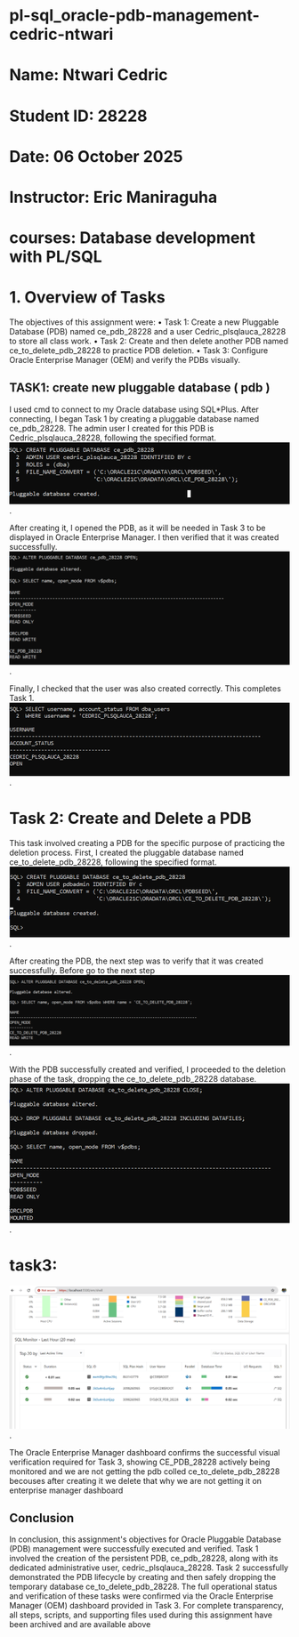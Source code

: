 # pl-sql_oracle-pdb-management-cedric-ntwari
# Name: Ntwari Cedric 
# Student ID: 28228 
# Date: 06 October 2025  
# Instructor: Eric Maniraguha 
# courses: Database development with PL/SQL  

# 1. Overview of Tasks 

The objectives of this assignment were: 
• Task 1: Create a new Pluggable Database (PDB) named ce_pdb_28228 and a user 
Cedric_plsqlauca_28228 to store all class work. 
• Task 2: Create and then delete another PDB named ce_to_delete_pdb_28228 to 
practice PDB deletion. 
• Task 3: Configure Oracle Enterprise Manager (OEM) and verify the PDBs visually.

## TASK1: create new pluggable database ( pdb  ) 
I used cmd to connect to my Oracle database using SQL*Plus. After connecting, I began Task 
1 by creating a pluggable database named ce_pdb_28228. The admin user I created for this 
PDB is Cedric_plsqlauca_28228, following the specified format. 
![database creation](https://github.com/ntwari-cedric/pl-sql_oracle-pdb-management-cedric-ntwari/blob/main/work%201%20(creat).png).

After creating it, I opened the PDB, as it will be needed in Task 3 to be displayed in Oracle 
Enterprise Manager. I then verified that it was created successfully. 
![check if is in](https://github.com/ntwari-cedric/pl-sql_oracle-pdb-management-cedric-ntwari/blob/main/work%201(see).png).

Finally, I checked that the user was also created correctly. This completes Task 1. 
![check if all clear](https://github.com/ntwari-cedric/pl-sql_oracle-pdb-management-cedric-ntwari/blob/main/work1%20(open).png).

# Task 2: Create and Delete a PDB 
This task involved creating a PDB for the specific purpose of practicing the deletion process. 
First, I created the pluggable database named ce_to_delete_pdb_28228, following the 
specified format.
![create pdb](https://github.com/ntwari-cedric/pl-sql_oracle-pdb-management-cedric-ntwari/blob/main/work2(create).png).

After creating the PDB, the next step was to verify that it was created successfully. Before 
go to the next step
![check pdb](https://github.com/ntwari-cedric/pl-sql_oracle-pdb-management-cedric-ntwari/blob/main/work2(%20check).png).

With the PDB successfully created and verified, I proceeded to the deletion phase of the 
task, dropping the ce_to_delete_pdb_28228 database. 
![delete pdb](https://github.com/ntwari-cedric/pl-sql_oracle-pdb-management-cedric-ntwari/blob/main/work2(delete).png).

# task3: 
![eml](https://github.com/ntwari-cedric/pl-sql_oracle-pdb-management-cedric-ntwari/blob/main/004%20og.png).

The Oracle Enterprise Manager dashboard confirms the successful visual verification 
required for Task 3, showing CE_PDB_28228 actively being monitored and we are not getting the pdb colled
ce_to_delete_pdb_28228 becouses after creating it we delete that why we are not getting it on enterprise 
manager dashboard

## Conclusion  
In conclusion, this assignment's objectives for Oracle Pluggable Database (PDB) management were 
successfully executed and verified. Task 1 involved the creation of the persistent PDB, 
ce_pdb_28228, along with its dedicated administrative user, cedric_plsqlauca_28228. Task 2 
successfully demonstrated the PDB lifecycle by creating and then safely dropping the temporary 
database ce_to_delete_pdb_28228. The full operational status and verification of these tasks 
were confirmed via the Oracle Enterprise Manager (OEM) dashboard provided in Task 3. For 
complete transparency, all steps, scripts, and supporting files used during this assignment have been 
archived and are available above 
